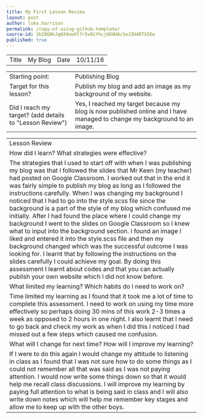 ```yaml
---
title: My First Lesson Review
layout: post
author: luke.harrison
permalink: /copy-of-using-github-template/
source-id: 1b20GBhJq6X9nwVt7r5v0iYhcjGKHUAcSeJZH4RTX5Ew
published: true
---
```

<table>
  <tr>
    <td>Title</td>
    <td>My Blog</td>
    <td>Date</td>
    <td>10/11/16</td>
  </tr>
</table>


<table>
  <tr>
    <td>Starting point:</td>
    <td> Publishing Blog</td>
  </tr>
  <tr>
    <td>Target for this lesson?</td>
    <td>Publish my blog and add an image as my background of my website.</td>
  </tr>
  <tr>
    <td>Did I reach my target? 
(add details to "Lesson Review")</td>
    <td>Yes, I reached my target because my blog is now published online and I have managed to change my background to an image.</td>
  </tr>
</table>


<table>
  <tr>
    <td>Lesson Review</td>
  </tr>
  <tr>
    <td>How did I learn? What strategies were effective? </td>
  </tr>
  <tr>
    <td>The strategies that I used to start off with when I was publishing my blog was that I followed the slides that Mr Keen (my teacher) had posted on Google Classroom. I worked out that in the end it was fairly simple to publish my blog as long as I followed the instructions carefully. When I was changing my background I noticed that I had to go into the style.scss file since the background is a part of the style of my blog which confused me initially. After I had found the place where I could change my background I went to the slides on Google Classroom so I knew what to input into the background section. I found an image I liked and entered it into the style.scss file and then my background changed which was the successful outcome I was looking for.
I learnt that by following the instructions on the slides carefully I could achieve my goal. 
By doing this assessment I learnt about codes and that you can actually publish your own website which I did not know before.</td>
  </tr>
  <tr>
    <td>What limited my learning? Which habits do I need to work on? </td>
  </tr>
  <tr>
    <td>Time limited my learning as I found that it took me a lot of time to complete this assessment. I need to work on using my time more effectively so perhaps doing 30 mins of this work 2-3 times a week as opposed to 2 hours in one night. 
I also learnt that I need to go back and check my work as when I did this I noticed I had missed out a few steps which caused me confusion.
</td>
  </tr>
  <tr>
    <td>What will I change for next time? How will I improve my learning?</td>
  </tr>
  <tr>
    <td>If I were to do this again I would change my attitude to listening in class as I found that I was not sure how to do some things as I could not remember all that was said as I was not paying attention. I would now write some things down so that it would help me recall class discussions.
I will improve my learning by paying full attention to what is being said in class and I will also write down notes which will help me remember key stages and allow me to keep up with the other boys.

</td>
  </tr>
</table>


